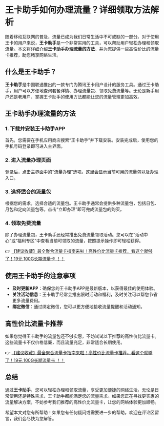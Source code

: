# 王卡助手如何办理流量？详细领取方法解析

随着移动互联网的普及，流量已成为我们日常生活中不可或缺的一部分。对于使用王卡的用户来说，**王卡助手**是一个非常实用的工具，可以帮助用户轻松办理和领取流量。本文将详细介绍**王卡助手办理流量的方法**，并为您提供一些高性价比的流量卡推荐，助您畅享网络生活。

## 什么是王卡助手？

**王卡助手**是中国联通推出的一款专门为腾讯王卡用户设计的服务工具。通过王卡助手，用户可以方便地查询套餐详情、办理流量包、领取免费流量等。无论是新手用户还是老用户，掌握王卡助手的使用方法都能让您的流量管理更加高效。

## 王卡助手办理流量的方法

### 1. 下载并安装王卡助手APP
首先，您需要在手机应用商店搜索“王卡助手”并下载安装。安装完成后，使用您的手机号码登录即可进入主界面。

### 2. 进入流量办理页面
登录后，点击主界面中的“流量办理”选项。这里会显示当前可用的流量包以及办理入口。

### 3. 选择适合的流量包
根据您的需求，选择合适的流量包。王卡助手通常会提供多种流量包，包括日包、月包和定向流量包等。点击“立即办理”即可完成流量包的购买。

### 4. 领取免费流量
除了办理流量包，王卡助手还经常推出免费流量领取活动。您可以在“活动中心”或“福利专区”中查看当前可领取的流量，按照提示操作即可轻松获得。

👉 [【建议收藏】最全聚合流量卡指南来啦！高性价比流量卡推荐，看这个就够了！19元 100G长期流量卡 ！！](https://bit.ly/Liuliangka)

## 使用王卡助手的注意事项

- **及时更新APP**：确保您的王卡助手APP是最新版本，以获得最佳的使用体验。
- **关注活动信息**：王卡助手经常会推出限时活动和福利，及时关注可以帮您节省更多流量费用。
- **绑定微信**：通过绑定微信，您可以更方便地接收流量提醒和活动通知。

## 高性价比流量卡推荐

如果您觉得王卡助手的流量包还不够实惠，不妨试试以下推荐的高性价比流量卡。这些流量卡不仅价格低廉，而且流量充足，非常适合长期使用。

👉 [【建议收藏】最全聚合流量卡指南来啦！高性价比流量卡推荐，看这个就够了！19元 100G长期流量卡 ！！](https://bit.ly/Liuliangka)

## 总结

通过**王卡助手**，您可以轻松办理和领取流量，享受更加便捷的网络生活。无论是日常使用还是特殊需求，王卡助手都能满足您的流量需求。如果您正在寻找更实惠的流量解决方案，不妨参考我们推荐的高性价比流量卡，让您的网络体验更加顺畅。

希望本文对您有所帮助！如果您有任何疑问或需要进一步的帮助，欢迎在评论区留言，我们会尽快为您解答。